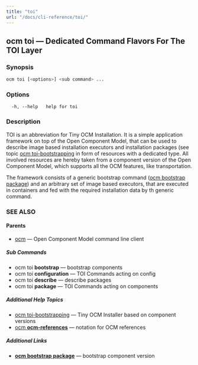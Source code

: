 ```yaml
---
title: "toi"
url: "/docs/cli-reference/toi/"
---
```


## ocm toi &mdash; Dedicated Command Flavors For The TOI Layer

### Synopsis

```bash
ocm toi [<options>] <sub command> ...
```

### Options

```text
  -h, --help   help for toi
```

### Description

TOI is an abbreviation for Tiny OCM Installation. It is a simple
application framework on top of the Open Component Model, that can
be used to describe image based installation executors and installation
packages (see topic [ocm toi-bootstrapping](ocm_toi-bootstrapping.md) in form of resources
with a dedicated type. All involved resources are hereby taken from a component
version of the Open Component Model, which supports all the OCM features, like
transportation.

The framework consists of a generic bootstrap command
([ocm bootstrap package](ocm_bootstrap_package.md)) and an arbitrary set of image
based executors, that are executed in containers and fed with the required
installation data by th generic command.

### SEE ALSO

#### Parents

* [ocm](ocm.md)	 &mdash; Open Component Model command line client


##### Sub Commands

* ocm toi <b>bootstrap</b>	 &mdash; bootstrap components
* ocm toi <b>configuration</b>	 &mdash; TOI Commands acting on config
* ocm toi <b>describe</b>	 &mdash; describe packages
* ocm toi <b>package</b>	 &mdash; TOI Commands acting on components



##### Additional Help Topics

* [ocm toi-bootstrapping](ocm_toi-bootstrapping.md)	 &mdash; Tiny OCM Installer based on component versions
* [ocm <b>ocm-references</b>](ocm_ocm-references.md)	 &mdash; notation for OCM references


##### Additional Links

* [<b>ocm bootstrap package</b>](ocm_bootstrap_package.md)	 &mdash; bootstrap component version

